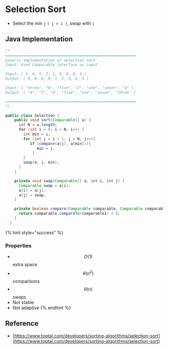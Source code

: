 # Selection Sort

* Select the min `j` `( j > i )`, swap with `i`

## Java Implementation

```java
/*
==========================================================
Generic Implementation of selection sort
Input: Used Comparable interface as input

Input: [ 3, 0, 5, 2, 1, 0, 0, 0, 4 ]
Output: [ 0, 0, 0, 0, 1, 2, 3, 4, 5 ]

Input: [ "three", "0", "five", "2", "one", "seven", "4" ]
Output: [ "0", "2", "4", "five", "one", "seven", "three" ]

==========================================================
*/

public class Selection {
    public void sort(Comparable[] a) {
      int N = a.length;
      for (int i = 0; i < N; i++) {
        int min = i;
        for (int j = i + 1; j < N; j++){
           if (compare(a[j], a[min])){
              min = j;
            }
        }
        swap(a, i, min);
      }
    }

    private void swap(Comparable[] a, int i, int j) {
      Comparable swap = a[i];
      a[i] = a[j];
      a[j] = swap;
    }

    private boolean compare(Comparable comparable, Comparable comparable1) {
      return comparable.compareTo(comparable1) < 0;
    }
  }
```

{% hint style="success" %}
### **Properties**

* $$O ( 1 )$$ extra space
* $$\theta(n^{2})$$ comparisons
* $$\theta(n)$$ swaps
* Not stable
* Not adaptive
{% endhint %}

## Reference

* [https://www.toptal.com/developers/sorting-algorithms/selection-sort](https://www.toptal.com/developers/sorting-algorithms/selection-sort)
